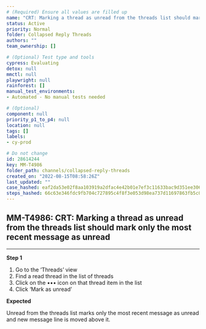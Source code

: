 ```yaml
---
# (Required) Ensure all values are filled up
name: "CRT: Marking a thread as unread from the threads list should mark only the most recent message as unread"
status: Active
priority: Normal
folder: Collapsed Reply Threads
authors: ""
team_ownership: []

# (Optional) Test type and tools
cypress: Evaluating
detox: null
mmctl: null
playwright: null
rainforest: []
manual_test_environments: 
- Automated - No manual tests needed

# (Optional)
component: null
priority_p1_to_p4: null
location: null
tags: []
labels: 
- cy-prod

# Do not change
id: 28614244
key: MM-T4986
folder_path: channels/collapsed-reply-threads
created_on: "2022-08-15T08:58:26Z"
last_updated: ""
case_hashed: eaf2da53e02f8aa103919a2dfac4e42b01e7ef3c11633bac9d351ee306eba6394fab8784c75d85f35c45ffd656daa89f
steps_hashed: 66c63e346fdc9fb704c727895c4f8f3e053d98ea737d11697863fb5c06156b8b1ac51345a48a14c2953d8ca953372ede
---
```


## MM-T4986: CRT: Marking a thread as unread from the threads list should mark only the most recent message as unread

---

**Step 1**

1. Go to the ‘Threads’ view
2. Find a read thread in the list of threads
3. Click on the ••• icon on that thread item in the list
4. Click ‘Mark as unread’

**Expected**

Unread from the threads list marks only the most recent message as unread and new message line is moved above it.

